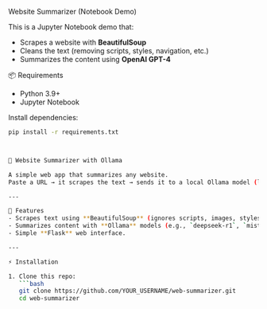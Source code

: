 Website Summarizer (Notebook Demo)

This is a Jupyter Notebook demo that:
- Scrapes a website with **BeautifulSoup**
- Cleans the text (removing scripts, styles, navigation, etc.)
- Summarizes the content using **OpenAI GPT-4**

📦 Requirements
- Python 3.9+
- Jupyter Notebook

Install dependencies:
```bash
pip install -r requirements.txt



🐍 Website Summarizer with Ollama

A simple web app that summarizes any website.  
Paste a URL → it scrapes the text → sends it to a local Ollama model (like DeepSeek) → and shows a summary.  

---

🚀 Features
- Scrapes text using **BeautifulSoup** (ignores scripts, images, styles).
- Summarizes content with **Ollama** models (e.g., `deepseek-r1`, `mistral`, `llama2`).
- Simple **Flask** web interface.

---

⚡ Installation

1. Clone this repo:
   ```bash
   git clone https://github.com/YOUR_USERNAME/web-summarizer.git
   cd web-summarizer

